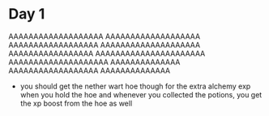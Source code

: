 # Day 1 
AAAAAAAAAAAAAAAAAAA
AAAAAAAAAAAAAAAAAAA
AAAAAAAAAAAAAAAAAA
AAAAAAAAAAAAAAAAAAAA
AAAAAAAAAAAAAAAAA
AAAAAAAAAAAAAAAAAAAAAA
AAAAAAAAAAAAAAAAAAAA
AAAAAAAAAAAAAA
AAAAAAAAAAAAAAAAAA
AAAAAAAAAAAAAA

- you should get the nether wart hoe though for the extra alchemy exp when you hold the hoe
and whenever you collected the potions, you get the xp boost from the hoe as well
